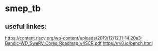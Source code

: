 # smep_tb

## useful linkes:

https://content.riscv.org/wp-content/uploads/2019/12/12.11-14.20a3-Bandic-WD_SweRV_Cores_Roadmap_v4SCR.pdf
https://rv8.io/bench.html
